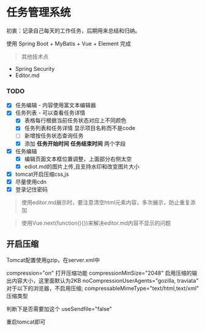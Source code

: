 # 任务管理系统
初衷：记录自己每天的工作任务，后期用来总结和归纳。

使用 Spring Boot + MyBatis + Vue + Element 完成

>其他技术点
- Spring Security
- Editor.md

### TODO
- [x] 任务编辑 - 内容使用富文本编辑器
- [x] 任务列表 - 可以查看任务详情
  - [x] 表格每行根据当前任务状态对应上不同颜色
  - [x] 任务列表和任务详情 显示项目名称而不是code
  - [ ] 新增按任务状态查询任务
  - [x] 添加 **任务开始时间** **任务结束时间** 两个字段
 - [x] 任务编辑  
   - [x] 编辑页面文本框位置调整，上面部分右侧太空
   - [x] ediot.md的图片上传,且支持水印和改变图片大小
- [x] tomcat开启压缩css,js
- [x] 尽量使用cdn
- [x] 登录记住密码

>使用editor.md展示时，要注意清空html元素内容，多次展示，防止重复添加

>使用Vue.next(function(){})来解决editor.md内容不显示的问题 

## 开启压缩
Tomcat配置使用gzip，在server.xml中

<Connector port="9098" protocol="HTTP/1.1" 
               connectionTimeout="20000" 
               redirectPort="8443" URIEncoding="UTF-8" 
               compression="on"
			   compressionMinSize="2048"
			   noCompressionUserAgents="gozilla,traviata" 
			   compressableMimeType="text/html,text/xml,text/javascript,application/javascript,text/css,text/plain"
			   />

 compression="on" 打开压缩功能 
 compressionMinSize="2048" 启用压缩的输出内容大小，这里面默认为2KB 
 noCompressionUserAgents="gozilla, traviata" 对于以下的浏览器，不启用压缩; 
 compressableMimeType="text/html,text/xml" 压缩类型

判断下是否需要加这个
useSendfile="false"

重启tomcat即可


